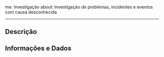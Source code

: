 me: Investigação
about: Investigação de problemas, incidentes e eventos com causa desconhecida

---

## Descrição

<!-- Descreva o que está sendo investigado e dê um contexto geral para que todos estejam na mesma página -->

## Informações e Dados

<!-- Descreva todos os detalhes do item a ser investigado, informações já coletadas, comportamentos analisados, etc -->

